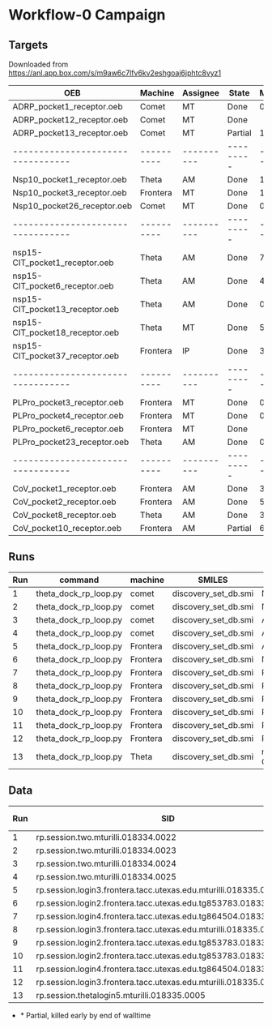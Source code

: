 # Workflow-0 Campaign

## Targets

Downloaded from https://anl.app.box.com/s/m9aw6c7lfv6kv2eshgoaj6jphtc8vyz1

| OEB                             | Machine  | Assignee | State   | Missing |
|---------------------------------|----------|----------|---------|---------|
| ADRP_pocket1_receptor.oeb       | Comet    | MT       | Done    |   0.1 % |
| ADRP_pocket12_receptor.oeb      | Comet    | MT       | Done    |         |
| ADRP_pocket13_receptor.oeb      | Comet    | MT       | Partial |  16.6 % |
|---------------------------------|----------|----------|---------|---------|
| Nsp10_pocket1_receptor.oeb      | Theta    | AM       | Done    |   1.6 % |
| Nsp10_pocket3_receptor.oeb      | Frontera | MT       | Done    |  15.9 % |
| Nsp10_pocket26_receptor.oeb     | Comet    | MT       | Done    |   0.1 % |
|---------------------------------|----------|----------|---------|---------|
| nsp15-CIT_pocket1_receptor.oeb  | Theta    | AM       | Done    |   7.6 % |
| nsp15-CIT_pocket6_receptor.oeb  | Theta    | AM       | Done    |   4.3 % |
| nsp15-CIT_pocket13_receptor.oeb | Theta    | AM       | Done    |   0.1 % |
| nsp15-CIT_pocket18_receptor.oeb | Theta    | MT       | Done    |  53.1 % |
| nsp15-CIT_pocket37_receptor.oeb | Frontera | IP       | Done    |  30.2 % |
|---------------------------------|----------|----------|---------|---------|
| PLPro_pocket3_receptor.oeb      | Frontera | MT       | Done    |   0.1 % |
| PLPro_pocket4_receptor.oeb      | Frontera | MT       | Done    |   0.1 % |
| PLPro_pocket6_receptor.oeb      | Frontera | MT       | Done    |         |
| PLPro_pocket23_receptor.oeb     | Theta    | AM       | Done    |   0.1 % |
|---------------------------------|----------|----------|---------|---------|
| CoV_pocket1_receptor.oeb        | Frontera | AM       | Done    |   3.5 % |
| CoV_pocket2_receptor.oeb        | Frontera | AM       | Done    |   5.4 % |
| CoV_pocket8_receptor.oeb        | Theta    | AM       | Done    |   3.9 % |
| CoV_pocket10_receptor.oeb       | Frontera | AM       | Partial |  67.9 % |


## Runs

| Run | command                    | machine  | SMILES               | OEB                              |
|-----|----------------------------|----------|----------------------|----------------------------------|
| 1   | theta_dock_rp_loop.py      | comet    | discovery_set_db.smi | Nsp10_pocket26_receptor.oeb      |
| 2   | theta_dock_rp_loop.py      | comet    | discovery_set_db.smi | Nsp10_pocket26_receptor.oeb      |
| 3   | theta_dock_rp_loop.py      | comet    | discovery_set_db.smi | ADRP_pocket1_receptor.oeb        |
| 4   | theta_dock_rp_loop.py      | comet    | discovery_set_db.smi | ADRP_pocket1_receptor.oeb        |
| 5   | theta_dock_rp_loop.py      | Frontera | discovery_set_db.smi | ADRP_pocket13_receptor.oeb       |
| 6   | theta_dock_rp_loop.py      | Frontera | discovery_set_db.smi | Nsp10_pocket3_receptor.oeb       |
| 7   | theta_dock_rp_loop.py      | Frontera | discovery_set_db.smi | PLPro_pocket3_receptor.oeb       |
| 8   | theta_dock_rp_loop.py      | Frontera | discovery_set_db.smi | PLPro_pocket4_receptor.oeb       |
| 9   | theta_dock_rp_loop.py      | Frontera | discovery_set_db.smi | PLPro_pocket6_receptor.oeb       |
| 10  | theta_dock_rp_loop.py      | Frontera | discovery_set_db.smi | PLPro_pocket6_receptor.oeb       |
| 11  | theta_dock_rp_loop.py      | Frontera | discovery_set_db.smi | PLPro_pocket3_receptor.oeb       |
| 12  | theta_dock_rp_loop.py      | Frontera | discovery_set_db.smi | PLPro_pocket4_receptor.oeb       |
| 13  | theta_dock_rp_loop.py      | Theta    | discovery_set_db.smi | nsp15-CIT_pocket18_receptor.oeb  |


## Data

| Run | SID                                                               | Idx    | # pilots | task/pilot | # Idx  |
|-----|-------------------------------------------------------------------|--------|----------|------------|--------|
| 1   | rp.session.two.mturilli.018334.0022                               | 0      | 2        | 50         | 2000   |
| 2   | rp.session.two.mturilli.018334.0023                               | 200000 | 2        | 50         | 2000   |
| 3   | rp.session.two.mturilli.018334.0024                               | 0      | 2        | 50         | 2000   |
| 4   | rp.session.two.mturilli.018334.0025                               | 200000 | 2        | 50         | 2000   |
| 5   | rp.session.login3.frontera.tacc.utexas.edu.mturilli.018335.0000\* | 0      | 1        | 4          | 80000  |
| 6   | rp.session.login2.frontera.tacc.utexas.edu.tg853783.018335.0000\* | 0      | 1        | 4          | 80000  |
| 7   | rp.session.login4.frontera.tacc.utexas.edu.tg864504.018335.0000   | 0      | 1        | 4          | 40000  |
| 8   | rp.session.login3.frontera.tacc.utexas.edu.mturilli.018335.0003   | 0      | 1        | 4          | 40000  |
| 9   | rp.session.login2.frontera.tacc.utexas.edu.tg853783.018335.0001   | 0      | 1        | 4          | 40000  |
| 10  | rp.session.login2.frontera.tacc.utexas.edu.tg853783.018335.0002   | 160000 | 1        | 4          | 40000  |
| 11  | rp.session.login4.frontera.tacc.utexas.edu.tg864504.018335.0001   | 160000 | 1        | 4          | 40000  |
| 12  | rp.session.login3.frontera.tacc.utexas.edu.mturilli.018335.0004   | 160000 | 1        | 4          | 40000  |
| 13  | rp.session.thetalogin5.mturilli.018335.0005                       | 0      | 1        | 128        | 2500   |

* \* Partial, killed early by end of walltime
